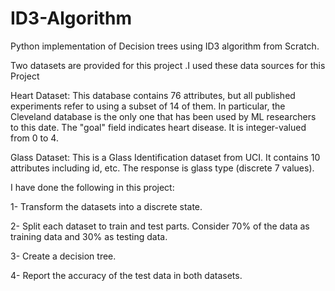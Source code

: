 # ID3-Algorithm
Python implementation of Decision trees using ID3 algorithm from Scratch.
  
Two datasets are provided for this project .I used these data sources for this Project  

Heart Dataset: This database contains 76 attributes, but all published experiments refer to using a subset of 14 of them.
In particular, the Cleveland database is the only one that has been used by ML researchers to this date. The "goal" field
indicates heart disease. It is integer-valued from 0 to 4.  

Glass Dataset: This is a Glass Identification dataset from UCI. It contains 10 attributes including id, etc. The response is
glass type (discrete 7 values).

I have done the following in this project:  

1- Transform the datasets into a discrete state.  

2- Split each dataset to train and test parts. Consider 70% of the data as training data and 30% as testing data. 

3- Create a decision tree.  

4- Report the accuracy of the test data in both datasets.

